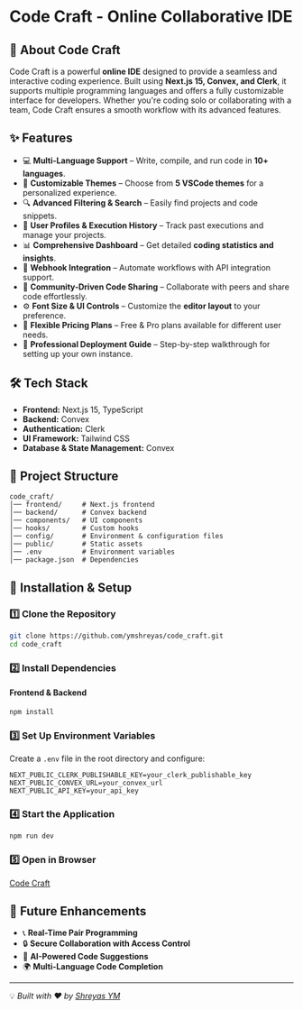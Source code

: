 # Code Craft - Online Collaborative IDE

## 🚀 About Code Craft
Code Craft is a powerful **online IDE** designed to provide a seamless and interactive coding experience. Built using **Next.js 15, Convex, and Clerk**, it supports multiple programming languages and offers a fully customizable interface for developers. Whether you're coding solo or collaborating with a team, Code Craft ensures a smooth workflow with its advanced features.

## ✨ Features
- 💻 **Multi-Language Support** – Write, compile, and run code in **10+ languages**.
- 🎨 **Customizable Themes** – Choose from **5 VSCode themes** for a personalized experience.
- 🔍 **Advanced Filtering & Search** – Easily find projects and code snippets.
- 👤 **User Profiles & Execution History** – Track past executions and manage your projects.
- 📊 **Comprehensive Dashboard** – Get detailed **coding statistics and insights**.
- 🔗 **Webhook Integration** – Automate workflows with API integration support.
- 🤝 **Community-Driven Code Sharing** – Collaborate with peers and share code effortlessly.
- ⚙️ **Font Size & UI Controls** – Customize the **editor layout** to your preference.
- 💎 **Flexible Pricing Plans** – Free & Pro plans available for different user needs.
- 🌟 **Professional Deployment Guide** – Step-by-step walkthrough for setting up your own instance.

## 🛠️ Tech Stack
- **Frontend:** Next.js 15, TypeScript
- **Backend:** Convex
- **Authentication:** Clerk
- **UI Framework:** Tailwind CSS
- **Database & State Management:** Convex

## 📌 Project Structure
```
code_craft/
│── frontend/     # Next.js frontend
│── backend/      # Convex backend
│── components/   # UI components
│── hooks/        # Custom hooks
│── config/       # Environment & configuration files
│── public/       # Static assets
│── .env          # Environment variables
│── package.json  # Dependencies
```

## 🚀 Installation & Setup
### **1️⃣ Clone the Repository**
```sh
git clone https://github.com/ymshreyas/code_craft.git
cd code_craft
```

### **2️⃣ Install Dependencies**
#### **Frontend & Backend**
```sh
npm install
```

### **3️⃣ Set Up Environment Variables**
Create a `.env` file in the root directory and configure:
```env
NEXT_PUBLIC_CLERK_PUBLISHABLE_KEY=your_clerk_publishable_key
NEXT_PUBLIC_CONVEX_URL=your_convex_url
NEXT_PUBLIC_API_KEY=your_api_key
```

### **4️⃣ Start the Application**
```sh
npm run dev
```

### **5️⃣ Open in Browser**
[Code Craft](https://your-deployment-url.com)

## 🚀 Future Enhancements
- 📞 **Real-Time Pair Programming**
- 🔒 **Secure Collaboration with Access Control**
- 🤖 **AI-Powered Code Suggestions**
- 🌍 **Multi-Language Code Completion**

---
💡 *Built with ❤️ by [Shreyas YM](https://github.com/ymshreyas)*

